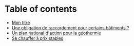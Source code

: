 # Table of contents

* [Mon titre](README.md)
* [Une obligation de raccordement pour certains bâtiments ?](page-2.md)
* [Un plan national d'action pour la géothermie](un-plan-national-daction-pour-la-geothermie.md)
* [Se chauffer à prix stables](se-chauffer-a-prix-stables.md)
